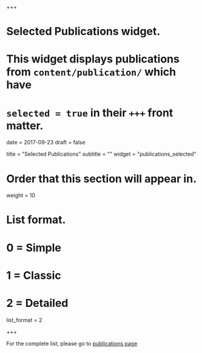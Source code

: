 +++
# Selected Publications widget.
# This widget displays publications from `content/publication/` which have
# `selected = true` in their `+++` front matter.

date = 2017-09-23
draft = false

title = "Selected Publications"
subtitle = ""
widget = "publications_selected"

# Order that this section will appear in.
weight = 10

# List format.
#   0 = Simple
#   1 = Classic
#   2 = Detailed
list_format = 2

+++

For the complete list, please go to [publications page](publication/)

